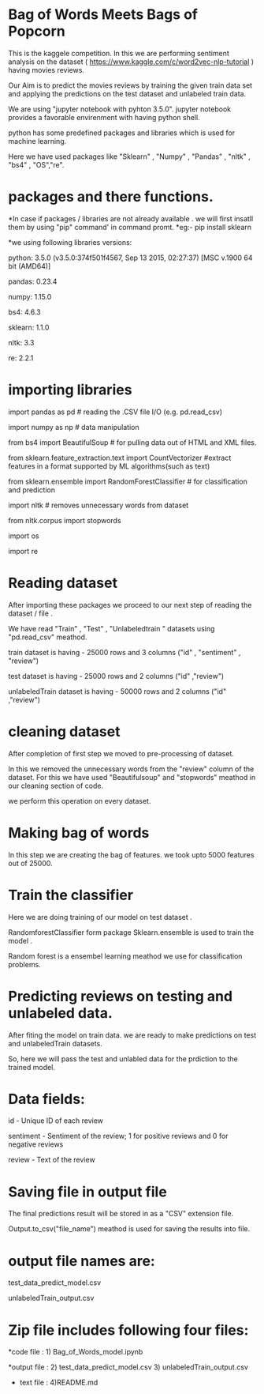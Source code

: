 # Bag of Words Meets Bags of Popcorn

This is the kaggele competition. In this we are performing sentiment analysis on the dataset ( https://www.kaggle.com/c/word2vec-nlp-tutorial ) having  movies reviews.

Our Aim is to predict the movies reviews by training the given train data set and applying the predictions on the test dataset and unlabeled train data.

We are using "jupyter notebook with pyhton 3.5.0". jupyter notebook provides a favorable envirenment with having python shell.

python has some predefined packages and libraries which is used for machine learning.

Here we have used packages like  "Sklearn" , "Numpy" , "Pandas" , "nltk" , "bs4" , "OS","re".

# packages and there functions.

*In case if packages / libraries are not already available . we will first insatll them by using "pip" command' in command promt.
*eg:- pip install sklearn 

*we using following libraries versions:

 python: 3.5.0 (v3.5.0:374f501f4567, Sep 13 2015, 02:27:37) [MSC v.1900 64 bit (AMD64)]
 
 pandas: 0.23.4
 
 numpy: 1.15.0
 
 bs4: 4.6.3
 
 sklearn: 1.1.0
 
 nltk: 3.3
 
 re: 2.2.1

# importing libraries
import pandas as pd                                 # reading the .CSV file I/O (e.g. pd.read_csv)

import numpy as np                                  # data manipulation

from bs4 import BeautifulSoup                       # for pulling data out of HTML and XML files.

from sklearn.feature_extraction.text import CountVectorizer 
                                                    #extract features in a format supported by ML algorithms(such as text)
                                                    
from sklearn.ensemble import RandomForestClassifier # for classification and prediction 

import nltk                                         # removes unnecessary words from dataset

from nltk.corpus import stopwords

import os

import re 

# Reading dataset
After importing these packages we proceed to our next step of reading the dataset / file .

We have read "Train" , "Test" , "Unlabeledtrain " datasets using "pd.read_csv" meathod.

train dataset is having - 25000 rows and 3 columns ("id" , "sentiment" , "review")

test dataset is having - 25000 rows and 2 columns ("id" ,"review")

unlabeledTrain dataset is having - 50000 rows and 2 columns ("id" ,"review")


# cleaning dataset
After completion of first step we moved to pre-processing of dataset.

In this we removed the unnecessary words from the "review" column of the dataset. For this we have used "Beautifulsoup" and "stopwords"
meathod in our cleaning section of code.

we perform this operation on every dataset.

# Making bag of words
In this step we are creating the bag of features. we took upto 5000 features out of 25000.

# Train the classifier
Here we are doing training of our model on test dataset .

RandomforestClassifier form package Sklearn.ensemble is used to train the model .

Random forest is a ensembel learning meathod we use for classification problems.

# Predicting reviews on testing and unlabeled data.
 After fiting the model on train data. we are ready to make predictions on test and unlabeledTrain datasets.
 
 So, here we will pass the test and unlabled data for the prdiction to the trained model.
 
# Data fields:
 id - Unique ID of each review
 
 sentiment - Sentiment of the review; 1 for positive reviews and 0 for negative reviews
 
 review - Text of the review
 
# Saving file in output file 
The final predictions result will be stored in as a "CSV" extension file.

Output.to_csv("file_name") meathod is used for saving the results into file.

# output file names are:
  test_data_predict_model.csv
  
  unlabeledTrain_output.csv

# Zip file includes following four files:
  *code file   : 1) Bag_of_Words_model.ipynb
  
  *output file : 2) test_data_predict_model.csv
                 3) unlabeledTrain_output.csv
               
  * text file  : 4)README.md
   
   
   
